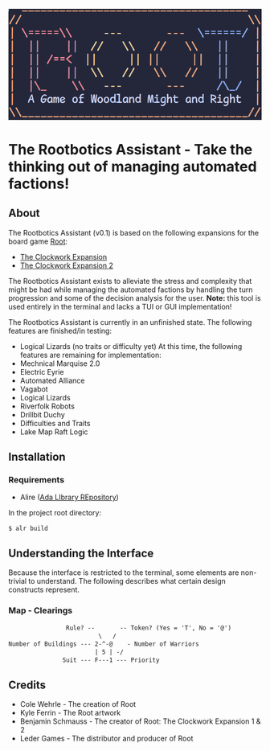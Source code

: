 ![ASCII Root Logo](img/title.png)
# The Rootbotics Assistant - Take the thinking out of managing automated factions!

## About
The Rootbotics Assistant (v0.1) is based on the following expansions for the board game
[Root](https://ledergames.com/products/root-a-game-of-woodland-might-and-right):
- [The Clockwork Expansion](https://ledergames.com/products/root-the-clockwork-expansion)
- [The Clockwork Expansion 2](https://ledergames.com/products/root-the-clockwork-expansion-2?variant=42703095038173)

The Rootbotics Assistant exists to alleviate the stress and complexity that might be
had while managing the automated factions by handling the turn progression and
some of the decision analysis for the user. **Note:** this tool is used entirely in
the terminal and lacks a TUI or GUI implementation!

The Rootbotics Assistant is currently in an unfinished state. 
The following features are finished/in testing:
- Logical Lizards (no traits or difficulty yet)
At this time, the following features are remaining for implementation:
- Mechnical Marquise 2.0
- Electric Eyrie
- Automated Alliance
- Vagabot
- Logical Lizards
- Riverfolk Robots
- Drillbit Duchy
- Difficulties and Traits
- Lake Map Raft Logic

## Installation
### Requirements
- Alire ([Ada LIbrary REpository](https://alire.ada.dev/))

In the project root directory:
```
$ alr build
```
## Understanding the Interface
Because the interface is restricted to the terminal, some elements
are non-trivial to understand. The following describes what certain
design constructs represent.

### Map - Clearings
```
                Rule? --       -- Token? (Yes = 'T', No = '@')
                         \   /
Number of Buildings --- 2-^-@    - Number of Warriors
                        | 5 | -/
               Suit --- F---1 --- Priority
```

## Credits
- Cole Wehrle - The creation of Root
- Kyle Ferrin - The Root artwork
- Benjamin Schmauss - The creator of Root: The Clockwork Expansion 1 & 2
- Leder Games - The distributor and producer of Root
